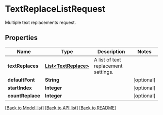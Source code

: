
# TextReplaceListRequest
Multiple text replacements request.

## Properties
Name | Type | Description | Notes
------------ | ------------- | ------------- | -------------
**textReplaces** | [**List&lt;TextReplace&gt;**](TextReplace.md) | A list of text replacement settings. | 
**defaultFont** | **String** |  | [optional]
**startIndex** | **Integer** |  | [optional]
**countReplace** | **Integer** |  | [optional]


[[Back to Model list]](../README.md#documentation-for-models) [[Back to API list]](../README.md#documentation-for-api-endpoints) [[Back to README]](../README.md)


